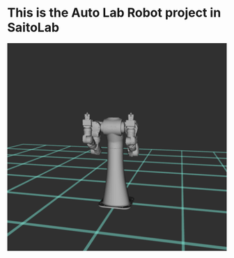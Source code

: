 # This is the Auto Lab Robot project in SaitoLab

<img src="./motoman.png" alt="segmentation" style="zoom:50%;" />
